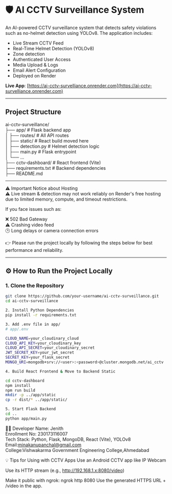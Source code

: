# 🛡️ AI CCTV Surveillance System

An AI-powered CCTV surveillance system that detects safety violations such as no-helmet detection using YOLOv8. The application includes:

-  Live Stream CCTV Feed
-  Real-Time Helmet Detection (YOLOv8)
-  Zone detection
-  Authenticated User Access
-  Media Upload & Logs
-  Email Alert Configuration
-  Deployed on Render

 **Live App**: [https://ai-cctv-survelliance.onrender.com](https://ai-cctv-survelliance.onrender.com)

---

##  Project Structure

ai-cctv-surveillance/<br>
├── app/ # Flask backend app<br>
│ ├── routes/ # All API routes<br>
│ ├── static/ # React build moved here<br>
│ ├── detection.py # Helmet detection logic<br>
│ ├── main.py # Flask entrypoint<br>
│ └── ...<br>
├── cctv-dashboard/ # React frontend (Vite)<br>
├── requirements.txt # Backend dependencies<br>
├── README.md<br>

---
⚠️ Important Notice about Hosting<br>
⚠ Live stream & detection may not work reliably on Render's free hosting due to limited memory, compute, and timeout restrictions.<br>

If you face issues such as:<br>

❌ 502 Bad Gateway<br>
⚠️ Crashing video feed<br>
🕒 Long delays or camera connection errors<br>

👉 Please run the project locally by following the steps below for best performance and reliability.<br>

---

## ⚙ How to Run the Project Locally

### 1. Clone the Repository

```bash
git clone https://github.com/your-username/ai-cctv-surveillance.git
cd ai-cctv-surveillance

2. Install Python Dependencies
pip install -r requirements.txt

3. Add .env file in app/
# app/.env

CLOUD_NAME=your_cloudinary_cloud
CLOUD_API_KEY=your_cloudinary_key
CLOUD_API_SECRET=your_cloudinary_secret
JWT_SECRET_KEY=your_jwt_secret
SECRET_KEY=your_flask_secret
MONGO_URI=mongodb+srv://<user>:<password>@cluster.mongodb.net/ai_cctv

4. Build React Frontend & Move to Backend Static

cd cctv-dashboard
npm install
npm run build
mkdir -p ../app/static
cp -r dist/* ../app/static/

5. Start Flask Backend
cd ..
python app/main.py
```

👨‍💻 Developer
Name: Jenith<br>
Enrollment No: 230173116007<br>
Tech Stack: Python, Flask, MongoDB, React (Vite), YOLOv8<br>
Email:minakanupanchal@gmail.com<br>
College:Vishwakarma Government Engineering College,Ahmedabad

💡 Tips for Using with CCTV Apps
Use an Android CCTV app like IP Webcam

Use its HTTP stream (e.g., http://192.168.1.x:8080/video)

Make it public with ngrok:
ngrok http 8080
Use the generated HTTPS URL + /video in the app.


